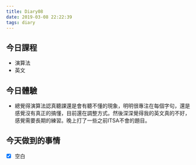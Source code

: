 ```yaml
---
title: Diary08
date: 2019-03-08 22:22:39
tags: diary
---
```


## 今日課程

* 演算法
* 英文

## 今日體驗

* 總覺得演算法認真聽課還是會有聽不懂的現象，明明很專注在每個字句，還是感覺沒有真正的搞懂，目前還在調整方式。然後深深覺得我的英文真的不好，感覺需要長期的練習。晚上打了一些之前ITSA不會的題目。

## 今天做到的事情

* [x] 空白